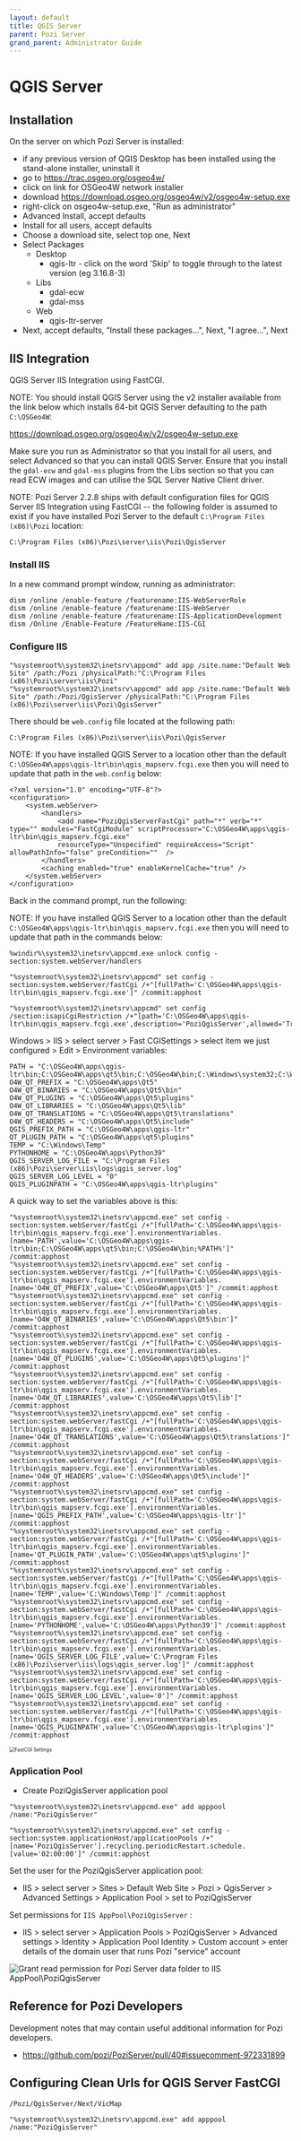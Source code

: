 ```yaml
---
layout: default
title: QGIS Server
parent: Pozi Server
grand_parent: Administrator Guide
---
```


# QGIS Server

## Installation

On the server on which Pozi Server is installed:

* if any previous version of QGIS Desktop has been installed using the stand-alone installer, uninstall it
* go to https://trac.osgeo.org/osgeo4w/
* click on link for OSGeo4W network installer
* download https://download.osgeo.org/osgeo4w/v2/osgeo4w-setup.exe
* right-click on osgeo4w-setup.exe, "Run as administrator"
* Advanced Install, accept defaults
* Install for all users, accept defaults
* Choose a download site, select top one, Next
* Select Packages
  * Desktop
    * qgis-ltr - click on the word 'Skip' to toggle through to the latest version (eg 3.16.8-3)
  * Libs
    * gdal-ecw
    * gdal-mss
  * Web
    * qgis-ltr-server
* Next, accept defaults, "Install these packages...", Next, "I agree...", Next


## IIS Integration

QGIS Server IIS Integration using FastCGI.

NOTE: You should install QGIS Server using the v2 installer available from the link below which installs 
64-bit QGIS Server defaulting to the path `C:\OSGeo4W`:

https://download.osgeo.org/osgeo4w/v2/osgeo4w-setup.exe

Make sure you run as Administrator so that you install for all users, and select Advanced so that you can
install QGIS Server.  Ensure that you install the `gdal-ecw` and `gdal-mss` plugins from the Libs section
so that you can read ECW images and can utilise the SQL Server Native Client driver.

NOTE: Pozi Server 2.2.8 ships with default configuration files for QGIS Server IIS Integration using FastCGI -- the following folder is assumed to exist if you have installed Pozi Server to the default `C:\Program Files (x86)\Pozi` location:

```
C:\Program Files (x86)\Pozi\server\iis\Pozi\QgisServer
```


### Install IIS

In a new command prompt window, running as administrator:

```
dism /online /enable-feature /featurename:IIS-WebServerRole
dism /online /enable-feature /featurename:IIS-WebServer
dism /online /enable-feature /featurename:IIS-ApplicationDevelopment
dism /Online /Enable-Feature /FeatureName:IIS-CGI
```

### Configure IIS

```
"%systemroot%\system32\inetsrv\appcmd" add app /site.name:"Default Web Site" /path:/Pozi /physicalPath:"C:\Program Files (x86)\Pozi\server\iis\Pozi"
"%systemroot%\system32\inetsrv\appcmd" add app /site.name:"Default Web Site" /path:/Pozi/QgisServer /physicalPath:"C:\Program Files (x86)\Pozi\server\iis\Pozi\QgisServer"
```

There should be `web.config` file located at the following path:

```
C:\Program Files (x86)\Pozi\server\iis\Pozi\QgisServer
```

NOTE: If you have installed QGIS Server to a location other than the default `C:\OSGeo4W\apps\qgis-ltr\bin\qgis_mapserv.fcgi.exe` then you will need to update that path in the `web.config` below:

```
<?xml version="1.0" encoding="UTF-8"?>
<configuration>
    <system.webServer>
        <handlers>
            <add name="PoziQgisServerFastCgi" path="*" verb="*" type="" modules="FastCgiModule" scriptProcessor="C:\OSGeo4W\apps\qgis-ltr\bin\qgis_mapserv.fcgi.exe"
            resourceType="Unspecified" requireAccess="Script" allowPathInfo="false" preCondition=""  />
        </handlers>
        <caching enabled="true" enableKernelCache="true" />
    </system.webServer>
</configuration>
```

Back in the command prompt, run the following:

NOTE: If you have installed QGIS Server to a location other than the default `C:\OSGeo4W\apps\qgis-ltr\bin\qgis_mapserv.fcgi.exe` then you will need to update that path in the commands below:

```
%windir%\system32\inetsrv\appcmd.exe unlock config -section:system.webServer/handlers

"%systemroot%\system32\inetsrv\appcmd" set config -section:system.webServer/fastCgi /+"[fullPath='C:\OSGeo4W\apps\qgis-ltr\bin\qgis_mapserv.fcgi.exe']" /commit:apphost

"%systemroot%\system32\inetsrv\appcmd" set config /section:isapiCgiRestriction /+"[path='C:\OSGeo4W\apps\qgis-ltr\bin\qgis_mapserv.fcgi.exe',description='PoziQgisServer',allowed='True']"
```


Windows > IIS > select server > Fast CGISettings > select item we just configured > Edit > Environment variables:

```
PATH = "C:\OSGeo4W\apps\qgis-ltr\bin;C:\OSGeo4W\apps\qt5\bin;C:\OSGeo4W\bin;C:\Windows\system32;C:\Windows;C:\Windows\system32\WBem"
O4W_QT_PREFIX = "C:\OSGeo4W\apps\Qt5"
O4W_QT_BINARIES = "C:\OSGeo4W\apps\Qt5\bin"
O4W_QT_PLUGINS = "C:\OSGeo4W\apps\Qt5\plugins"
O4W_QT_LIBRARIES = "C:\OSGeo4W\apps\Qt5\lib"
O4W_QT_TRANSLATIONS = "C:\OSGeo4W\apps\Qt5\translations"
O4W_QT_HEADERS = "C:\OSGeo4W\apps\Qt5\include"
QGIS_PREFIX_PATH = "C:\OSGeo4W\apps\qgis-ltr"
QT_PLUGIN_PATH = "C:\OSGeo4W\apps\qt5\plugins"
TEMP = "C:\Windows\Temp"
PYTHONHOME = "C:\OSGeo4W\apps\Python39"
QGIS_SERVER_LOG_FILE = "C:\Program Files (x86)\Pozi\server\iis\logs\qgis_server.log"
QGIS_SERVER_LOG_LEVEL = "0"
QGIS_PLUGINPATH = "C:\OSGeo4W\apps\qgis-ltr\plugins"
```

A quick way to set the variables above is this:

```
"%systemroot%\system32\inetsrv\appcmd.exe" set config -section:system.webServer/fastCgi /+"[fullPath='C:\OSGeo4W\apps\qgis-ltr\bin\qgis_mapserv.fcgi.exe'].environmentVariables.[name='PATH',value='C:\OSGeo4W\apps\qgis-ltr\bin;C:\OSGeo4W\apps\qt5\bin;C:\OSGeo4W\bin;%PATH%']" /commit:apphost
"%systemroot%\system32\inetsrv\appcmd.exe" set config -section:system.webServer/fastCgi /+"[fullPath='C:\OSGeo4W\apps\qgis-ltr\bin\qgis_mapserv.fcgi.exe'].environmentVariables.[name='O4W_QT_PREFIX',value='C:\OSGeo4W\apps\Qt5']" /commit:apphost
"%systemroot%\system32\inetsrv\appcmd.exe" set config -section:system.webServer/fastCgi /+"[fullPath='C:\OSGeo4W\apps\qgis-ltr\bin\qgis_mapserv.fcgi.exe'].environmentVariables.[name='O4W_QT_BINARIES',value='C:\OSGeo4W\apps\Qt5\bin']" /commit:apphost
"%systemroot%\system32\inetsrv\appcmd.exe" set config -section:system.webServer/fastCgi /+"[fullPath='C:\OSGeo4W\apps\qgis-ltr\bin\qgis_mapserv.fcgi.exe'].environmentVariables.[name='O4W_QT_PLUGINS',value='C:\OSGeo4W\apps\Qt5\plugins']" /commit:apphost
"%systemroot%\system32\inetsrv\appcmd.exe" set config -section:system.webServer/fastCgi /+"[fullPath='C:\OSGeo4W\apps\qgis-ltr\bin\qgis_mapserv.fcgi.exe'].environmentVariables.[name='O4W_QT_LIBRARIES',value='C:\OSGeo4W\apps\Qt5\lib']" /commit:apphost
"%systemroot%\system32\inetsrv\appcmd.exe" set config -section:system.webServer/fastCgi /+"[fullPath='C:\OSGeo4W\apps\qgis-ltr\bin\qgis_mapserv.fcgi.exe'].environmentVariables.[name='O4W_QT_TRANSLATIONS',value='C:\OSGeo4W\apps\Qt5\translations']" /commit:apphost
"%systemroot%\system32\inetsrv\appcmd.exe" set config -section:system.webServer/fastCgi /+"[fullPath='C:\OSGeo4W\apps\qgis-ltr\bin\qgis_mapserv.fcgi.exe'].environmentVariables.[name='O4W_QT_HEADERS',value='C:\OSGeo4W\apps\Qt5\include']" /commit:apphost
"%systemroot%\system32\inetsrv\appcmd.exe" set config -section:system.webServer/fastCgi /+"[fullPath='C:\OSGeo4W\apps\qgis-ltr\bin\qgis_mapserv.fcgi.exe'].environmentVariables.[name='QGIS_PREFIX_PATH',value='C:\OSGeo4W\apps\qgis-ltr']" /commit:apphost
"%systemroot%\system32\inetsrv\appcmd.exe" set config -section:system.webServer/fastCgi /+"[fullPath='C:\OSGeo4W\apps\qgis-ltr\bin\qgis_mapserv.fcgi.exe'].environmentVariables.[name='QT_PLUGIN_PATH',value='C:\OSGeo4W\apps\qt5\plugins']" /commit:apphost
"%systemroot%\system32\inetsrv\appcmd.exe" set config -section:system.webServer/fastCgi /+"[fullPath='C:\OSGeo4W\apps\qgis-ltr\bin\qgis_mapserv.fcgi.exe'].environmentVariables.[name='TEMP',value='C:\Windows\Temp']" /commit:apphost
"%systemroot%\system32\inetsrv\appcmd.exe" set config -section:system.webServer/fastCgi /+"[fullPath='C:\OSGeo4W\apps\qgis-ltr\bin\qgis_mapserv.fcgi.exe'].environmentVariables.[name='PYTHONHOME',value='C:\OSGeo4W\apps\Python39']" /commit:apphost
"%systemroot%\system32\inetsrv\appcmd.exe" set config -section:system.webServer/fastCgi /+"[fullPath='C:\OSGeo4W\apps\qgis-ltr\bin\qgis_mapserv.fcgi.exe'].environmentVariables.[name='QGIS_SERVER_LOG_FILE',value='C:\Program Files (x86)\Pozi\server\iis\logs\qgis_server.log']" /commit:apphost
"%systemroot%\system32\inetsrv\appcmd.exe" set config -section:system.webServer/fastCgi /+"[fullPath='C:\OSGeo4W\apps\qgis-ltr\bin\qgis_mapserv.fcgi.exe'].environmentVariables.[name='QGIS_SERVER_LOG_LEVEL',value='0']" /commit:apphost
"%systemroot%\system32\inetsrv\appcmd.exe" set config -section:system.webServer/fastCgi /+"[fullPath='C:\OSGeo4W\apps\qgis-ltr\bin\qgis_mapserv.fcgi.exe'].environmentVariables.[name='QGIS_PLUGINPATH',value='C:\OSGeo4W\apps\qgis-ltr\plugins']" /commit:apphost
```

<img src="img/pozi-qgis-server-iis.png" alt="FastCGI Settings" style="zoom:60%;" />

### Application Pool

- Create PoziQgisServer application pool

```
"%systemroot%\system32\inetsrv\appcmd.exe" add apppool /name:"PoziQgisServer"

"%systemroot%\system32\inetsrv\appcmd.exe" set config -section:system.applicationHost/applicationPools /+"[name='PoziQgisServer'].recycling.periodicRestart.schedule.[value='02:00:00']" /commit:apphost
```

Set the user for the PoziQgisServer application pool:

- IIS > select server > Sites > Default Web Site > Pozi > QgisServer > Advanced Settings > Application Pool > set to PoziQgisServer

Set permissions for ```IIS AppPool\PoziQgisServer``` :

- IIS > select server > Application Pools > PoziQgisServer > Advanced settings > Identity > Application Pool Identity > Custom account > enter details of the domain user that runs Pozi "service" account

![Grant read permission for Pozi Server data folder to IIS AppPool\PoziQgisServer](img/pozi-server-iis-apppool-poziqgisserver-permissions.png)

## Reference for Pozi Developers

Development notes that may contain useful additional information for Pozi developers.

* https://github.com/pozi/PoziServer/pull/40#issuecomment-972331899


## Configuring Clean Urls for QGIS Server FastCGI


`/Pozi/QgisServer/Next/VicMap`


```
"%systemroot%\system32\inetsrv\appcmd.exe" add apppool /name:"PoziQgisServer"
```
